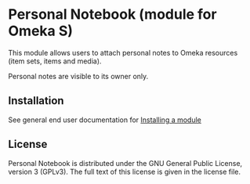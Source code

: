 # Personal Notebook (module for Omeka S)

This module allows users to attach personal notes to Omeka resources (item sets, items and media).

Personal notes are visible to its owner only.

## Installation

See general end user documentation for [Installing a module](http://omeka.org/s/docs/user-manual/modules/#installing-modules)

## License

Personal Notebook is distributed under the GNU General Public License, version
3 (GPLv3). The full text of this license is given in the license file.
